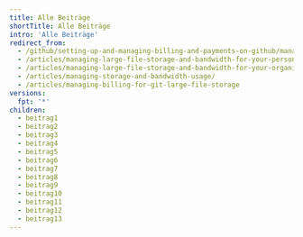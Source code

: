 ```yaml
---
title: Alle Beiträge
shortTitle: Alle Beiträge
intro: 'Alle Beiträge'
redirect_from:
  - /github/setting-up-and-managing-billing-and-payments-on-github/managing-billing-for-git-large-file-storage
  - /articles/managing-large-file-storage-and-bandwidth-for-your-personal-account/
  - /articles/managing-large-file-storage-and-bandwidth-for-your-organization/
  - /articles/managing-storage-and-bandwidth-usage/
  - /articles/managing-billing-for-git-large-file-storage
versions:
  fpt: '*'
children:
  - beitrag1
  - beitrag2
  - beitrag3
  - beitrag4
  - beitrag5
  - beitrag6
  - beitrag7
  - beitrag8
  - beitrag9
  - beitrag10
  - beitrag11
  - beitrag12
  - beitrag13
---
```


